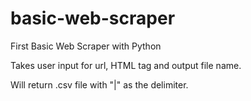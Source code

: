 # basic-web-scraper
First Basic Web Scraper with Python

Takes user input for url, HTML tag and output file name. 

Will return .csv file with "|" as the delimiter. 

